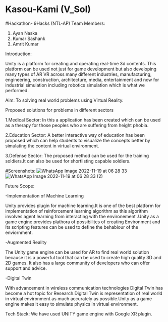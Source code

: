 # Kasou-Kami (V_Sol)

#Hackathon- 9Hacks (NTL-AP)
Team Members:
1. Ayan Naska
2. Kumar Sashank
3. Amrit Kumar

Introduction:

Unity is a platform for creating and operating real-time 3d contents. This platform can be used not just for game development but also developing many types of AR VR across many different industries, manufacturing, engineering, construction, architecture, media, entertainment and now for industrial simulation including robotics simulation which is what we performed.

Aim: To solving real world problems using Virtual Reality.

Proposed solutions for problems in different sectors

1.Medical Sector:
 In this a application has been created which can be used as a therapy for those peoples who are suffering from height phobia.

2.Education Sector:
A better interactive way of education has been proposed which can help students to visualize the concepts better by simulating the content in virtual environment.

3.Defense Sector:
The proposed method can be used for the training soldiers.It can also be used for shortlisting capable soldiers.

#Screenshots:
![WhatsApp Image 2022-11-19 at 06 28 33](https://user-images.githubusercontent.com/113054786/202826203-fd7d582d-c4d2-4805-94ef-efe9c2309d4e.jpeg)
![WhatsApp Image 2022-11-19 at 06 28 33 (2)](https://user-images.githubusercontent.com/113054786/202826253-f02ce710-ce04-458b-a5b2-e09aab31c56b.jpeg)



Future Scope:

-Implementation of Machine Learning

Unity provides plugin for machine learning.It is one of the best platform for implementation of reinforcement learning algorithm as this algorithm involves agent learning from interacting with the environement .Unity as a game engine provides plathora of possibilites of creating Environment and Its scripting features can be used to define the behabiour of the enviornment.
 
-Augmented Reality

The Unity game engine can be used for AR to find real world solution because it is a powerful tool that can be used to create high quality 3D and 2D games. It also has a large community of developers who can offer support and advice.

-Digital Twin

With advancement in wireless communication technologies Digital Twin has become a hot topic for Research.Digital Twin is representation of real world in virtual environment as much accurately as possible.Unity as a game engine makes it easy to simulate physics in virtual environment.

Tech Stack:
We have used UNITY game engine with Google XR plugin.
